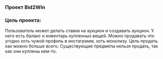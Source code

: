 ### Проект Bid2Win

### Цель проекта: 

Пользователь может делать ставки на аукцион и создавать аукцион. 
У него есть баланс и инвентарь купленных вещей.
Можно продавать что угодно хоть чужой профиль в инстаграмм, хоть монолизу.
Цель продать как можно больше всего.
Существующие предметы нельзя продать, так как они куплены кем-то.
